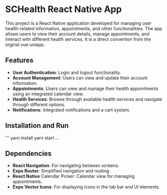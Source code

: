 # SCHealth React Native App

This project is a React Native application developed for managing user health-related information, appointments, and other functionalities. The app allows users to view their account details, manage appointments, and interact with different health services. It is a direct convertion from the orginal vue uniapp. 

## Features

- **User Authentication**: Login and logout functionality.
- **Account Management**: Users can view and update their account information.
- **Appointments**: Users can view and manage their health appointments using an integrated calendar view.
- **Health Services**: Browse through available health services and navigate through different options.
- **Notifications**: Integrated notifications and a cart system.

## Installation and Run

'''
yarn install
yarn start
...

## Dependencies
- **React Navigation**: For navigating between screens.
- **Expo Router**: Simplified navigation and routing.
- **React Native** Calendar Picker: Calendar view for managing appointments.
- **Expo Vector Icons**: For displaying icons in the tab bar and UI elements.



